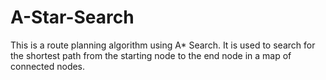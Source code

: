 ﻿# A-Star-Search
This is a route planning algorithm using A* Search. It is used to search for the shortest path from the starting node
to the end node in a map of connected nodes.
